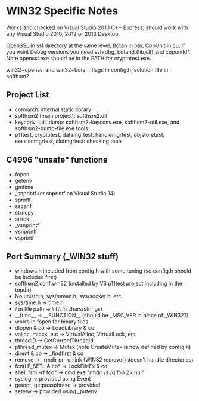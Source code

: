 # WIN32 Specific Notes

Works and checked on Visual Studio 2010 C++ Express, should work with any
Visual Studio 2010, 2012 or 2013 Desktop.

OpenSSL in ssl directory at the same level, Botan in btn, CppUnit in cu,
if you want Debug versions you need ssl+dbg, botand.{lib,dll} and cppunitd*.
Note openssl.exe should be in the PATH for cryptotest.exe.

win32+openssl and win32+botan, flags in config.h, solution file in softhsm2.

## Project List

- convarch: internal static library
- softhsm2 (main project): softhsm2.dll
- keyconv, util, dump: softhsm2-keyconv.exe, softhsm2-util.exe, and softhsm2-dump-file.exe tools
- p11test, cryptotest, datamgrtest, handlemgrtest, objstoretest,
  sessionmgrtest, slotmgrtest: checking tools

## C4996 "unsafe" functions

- fopen
- getenv
- gmtime
- _snprintf (or snprintf on Visual Studio 14)
- sprintf
- sscanf
- strncpy
- strtok
- _vsnprintf
- vsnprintf
- vsprintf

## Port Summary (_WIN32 stuff)

- windows.h included from config.h with some tuning (so config.h should be
  included first)
- softhsm2.conf.win32 (installed by VS p11test project including in the topdir)
- No unistd.h, sys/mman.h, sys/socket.h, etc
- sys/time.h -> time.h
- / in file path -> \ (\\\\ in chars/strings)
- \_\_func\_\_ -> \_\_FUNCTION\_\_ (should be _MSC_VER in place of _WIN32?)
- wb/rb in fopen for binary files
- dlopen & co -> LoadLibrary & co
- valloc, mlock, etc -> VirtualAlloc, VirtualLock, etc
- threadID -> GetCurrentThreadId
- pthread_mutex -> Mutex (note CreateMutex is now defined by config.h)
- dirent & co -> _findfirst & co
- remove -> _rmdir or _unlink (WIN32 remove() doesn't handle directories)
- fcntl F_SETL & co* -> LockFileEx & co
- shell "rm -rf foo" -> cmd.exe "rmdir /s /q foo 2> nul"
- syslog -> provided using Event
- getopt, getpassphrase -> provided
- setenv -> provided using _putenv
